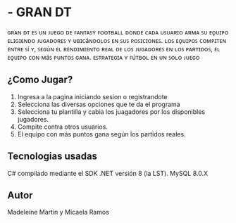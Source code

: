 # - GRAN DT
ɢʀᴀɴ ᴅᴛ ᴇꜱ ᴜɴ ᴊᴜᴇɢᴏ ᴅᴇ ꜰᴀɴᴛᴀꜱʏ ꜰᴏᴏᴛʙᴀʟʟ ᴅᴏɴᴅᴇ ᴄᴀᴅᴀ ᴜꜱᴜᴀʀɪᴏ ᴀʀᴍᴀ ꜱᴜ ᴇǫᴜɪᴘᴏ ᴇʟɪɢɪᴇɴᴅᴏ ᴊᴜɢᴀᴅᴏʀᴇꜱ ʏ ᴜʙɪᴄáɴᴅᴏʟᴏꜱ ᴇɴ ꜱᴜꜱ ᴘᴏꜱɪᴄɪᴏɴᴇꜱ. ʟᴏꜱ ᴇǫᴜɪᴘᴏꜱ ᴄᴏᴍᴘɪᴛᴇɴ ᴇɴᴛʀᴇ ꜱí ʏ, ꜱᴇɢúɴ ᴇʟ ʀᴇɴᴅɪᴍɪᴇɴᴛᴏ ʀᴇᴀʟ ᴅᴇ ʟᴏꜱ ᴊᴜɢᴀᴅᴏʀᴇꜱ ᴇɴ ʟᴏꜱ ᴘᴀʀᴛɪᴅᴏꜱ, ᴇʟ ᴇǫᴜɪᴘᴏ ᴄᴏɴ ᴍáꜱ ᴘᴜɴᴛᴏꜱ ɢᴀɴᴀ. ᴇꜱᴛʀᴀᴛᴇɢɪᴀ ʏ ꜰúᴛʙᴏʟ ᴇɴ ᴜɴ ꜱᴏʟᴏ ᴊᴜᴇɢᴏ

## ¿Como Jugar?

1. Ingresa a la pagina iniciando sesion o registrandote
2. Selecciona las diversas opciones que te da el programa
5. Selecciona tu plantilla y cabia los juagadores por los disponibles jugadores.
6. Compite contra otros usuarios.
7. El equipo con más puntos gana según los partidos reales.

## Tecnologias usadas

C# compilado mediante el SDK .NET versión 8 (la LST).
MySQL 8.0.X

## Autor

Madeleine Martin y Micaela Ramos
